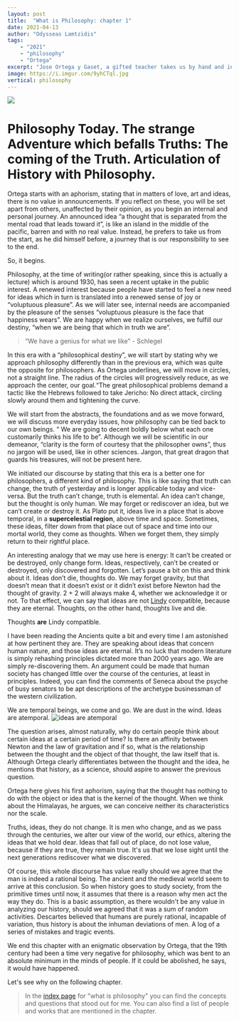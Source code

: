 ```yaml
---
layout: post
title:	"What is Philosophy: chapter 1"
date: 2021-04-13
author: "Odysseas Lamtzidis"
tags:
    - "2021"
    - "philosophy"
    - "Ortega"
excerpt: "Jose Ortega y Gaset, a gifted teacher takes us by hand and introduces us to the nature of philosophy. In the first chapter we talk about the road ahead, the journey."
image: https://i.imgur.com/9yhCTql.jpg
vertical: philosophy
---
```


![](https://i.imgur.com/9yhCTql.jpg)

# Philosophy Today. The strange Adventure which befalls Truths: The coming of the Truth. Articulation of History with Philosophy.

Ortega starts with an aphorism, stating that in matters of love, art and ideas, there is no value in announcements. If you reflect on these, you will be set apart from others, unaffected by their opinion, as you begin an internal and personal journey. An announced idea “a thought that is separated from the mental road that leads toward it”, is like an island in the middle of the pacific, barren and with no real value. Instead, he prefers to take us from the start, as he did himself before, a journey that is our responsibility to see to the end. 

So, it begins.

Philosophy, at the time of writing(or rather speaking, since this is actually a lecture) which is around 1930, has seen a recent uptake in the public interest. A renewed interest because people have started to feel a new need for ideas which in turn is translated into a renewed sense of joy or “voluptuous pleasure”. As we will later see, internal needs are accompanied by the pleasure of the senses “voluptuous pleasure is the face that happiness wears”. We are happy when we realize ourselves, we fulfill our destiny, “when we are being that which in truth we are”.

> “We have a genius for what we like” - Schlegel

In this era with a “philosophical destiny”, we will start by stating why we approach philosophy differently than in the previous era, which was quite the opposite for philosophers.  As Ortega underlines, we will move in circles, not a straight line. The radius of the circles will progressively reduce, as we approach the center, our goal.“The great philosophical problems demand a tactic like the Hebrews followed to take Jericho: No direct attack, circling slowly around them and tightening the curve.

We will start from the abstracts, the foundations and as we move forward, we will discuss more everyday issues, how philosophy can be tied back to our own beings. “ We are going to decent boldly below what each one customarily thinks his life to be”. Although we will be scientific in our demeanor, “clarity is the form of courtesy that the philosopher owns”, thus no jargon will be used, like in other sciences. Jargon, that great dragon that guards his treasures, will not be present here.

We initiated our discourse by stating that this era is a better one for philosophers, a different kind of philosophy. This is like saying that truth can change, the truth of yesterday and is longer applicable today and vice-versa. But the truth can’t change, truth is elemental. An idea can’t change, but the thought is only human. We may forget or rediscover an idea, but we can’t create or destroy it. As Plato put it, ideas live in a place that is above temporal, in a **supercelestial region**, above time and space. Sometimes, these ideas, filter down from that place out of space and time into our mortal world, they come as thoughts. When we forget them, they simply return to their rightful place.

An interesting analogy that we may use here is energy: It can’t be created or be destroyed, only change form. Ideas, respectively,  can’t be created or destroyed, only discovered and forgotten. Let’s pause a bit on this and think about it. Ideas don’t die, thoughts do. We may forget gravity, but that doesn’t mean that it doesn’t exist or it didn’t exist before Newton had the thought of gravity. 2 + 2 will always make 4, whether we acknowledge it or not. To that effect, we can say that ideas are not [Lindy](https://en.wikipedia.org/wiki/Lindy_effect) compatible, because they are eternal. Thoughts, on the other hand, thoughts live and die. 

Thoughts **are** Lindy compatible.

I have been reading the Ancients quite a bit and every time I am astonished at how pertinent they are. They are speaking about ideas that concern human nature, and those ideas are eternal. It’s no luck that modern literature is simply rehashing principles dictated more than 2000 years ago. We are simply re-discovering them. An argument could be made that human society has changed little over the course of the centuries, at least in principles. Indeed, you can find the comments of Seneca about the psyche of busy senators to be apt descriptions of the archetype businessman of the western civilization. 

We are temporal beings, we come and go. We are dust in the wind. Ideas are atemporal.
![ideas are atemporal](https://i.imgur.com/4mdmZlo.png)


The question arises, almost naturally, why do certain people think about certain ideas at a certain period of time? Is there an affinity between Newton and the law of gravitation and if so, what is the relationship between the thought and the object of that thought, the law itself that is. Although Ortega clearly differentiates between the thought and the idea, he mentions that history, as a science, should aspire to answer the previous question.

Ortega here gives his first aphorism, saying that the thought has nothing to do with the object or idea that is the kernel of the thought. When we think about the Himalayas, he argues, we can conceive neither its characteristics nor the scale. 

Truths, ideas, they do not change. It is men who change, and as we pass through the centuries, we alter our view of the world, our ethics, altering the ideas that we hold dear. Ideas that fall out of place, do not lose value, because if they are true, they remain true. It's us that we lose sight until the next generations rediscover what we discovered. 

Of course, this whole discourse has value really should we agree that the man is indeed a rational being. The ancient and the medieval world seem to arrive at this conclusion. So when history goes to study society, from the primitive times until now, it assumes that there is a reason why men act the way they do. This is a basic assumption, as there wouldn't be any value in analyzing our history, should we agreed that it was a sum of random activities.  Descartes believed that humans are purely rational, incapable of variation, thus history is about the inhuman deviations of men. A log of a series of mistakes and tragic events.

We end this chapter with an enigmatic observation by Ortega, that the 19th century had been a time very negative for philosophy, which was bent to an absolute minimum in the minds of people. If it could be abolished, he says, it would have happened.

Let's see why on the following chapter.

> In the [index page](what-is-philosophy-index) for "what is philosophy" you can find the concepts and questions that stood out for me. You can also find a list of people and works that are mentioned in the chapter. 
